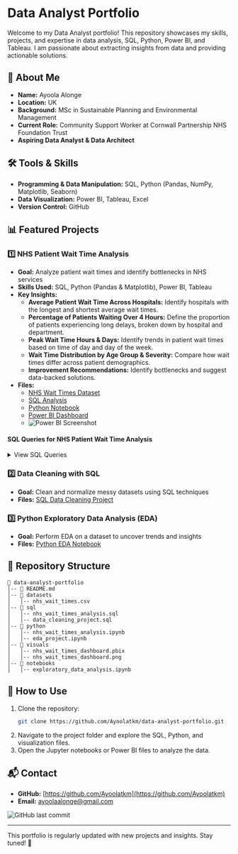 # Data Analyst Portfolio

Welcome to my Data Analyst portfolio! This repository showcases my skills, projects, and expertise in data analysis, SQL, Python, Power BI, and Tableau. I am passionate about extracting insights from data and providing actionable solutions.

## 📌 About Me
- **Name:** Ayoola Alonge
- **Location:** UK
- **Background:** MSc in Sustainable Planning and Environmental Management
- **Current Role:** Community Support Worker at Cornwall Partnership NHS Foundation Trust
- **Aspiring Data Analyst & Data Architect**

## 🛠 Tools & Skills
- **Programming & Data Manipulation:** SQL, Python (Pandas, NumPy, Matplotlib, Seaborn)
- **Data Visualization:** Power BI, Tableau, Excel
- **Version Control:** GitHub

## 📊 Featured Projects
### 1️⃣ NHS Patient Wait Time Analysis
- **Goal:** Analyze patient wait times and identify bottlenecks in NHS services
- **Skills Used:** SQL, Python (Pandas & Matplotlib), Power BI, Tableau
- **Key Insights:**
  - **Average Patient Wait Time Across Hospitals:** Identify hospitals with the longest and shortest average wait times.
  - **Percentage of Patients Waiting Over 4 Hours:** Define the proportion of patients experiencing long delays, broken down by hospital and department.
  - **Peak Wait Time Hours & Days:** Identify trends in patient wait times based on time of day and day of the week.
  - **Wait Time Distribution by Age Group & Severity:** Compare how wait times differ across patient demographics.
  - **Improvement Recommendations:** Identify bottlenecks and suggest data-backed solutions.
- **Files:**
  - [NHS Wait Times Dataset](https://github.com/Ayoolatkm/data-analyst-portfolio/blob/main/datasets/nhs_wait_times.csv)
  - [SQL Analysis](https://github.com/Ayoolatkm/data-analyst-portfolio/blob/main/sql/nhs_wait_times_analysis.sql)
  - [Python Notebook](https://github.com/Ayoolatkm/data-analyst-portfolio/blob/main/python/nhs_wait_times_analysis.ipynb)
  - [Power BI Dashboard](https://github.com/Ayoolatkm/data-analyst-portfolio/blob/main/visuals/nhs_wait_times_dashboard.pbix)
  - ![Power BI Screenshot](https://github.com/Ayoolatkm/data-analyst-portfolio/blob/main/visuals/nhs_wait_times_dashboard.png)

#### SQL Queries for NHS Patient Wait Time Analysis
<details>
<summary>View SQL Queries</summary>

```sql
SELECT patient_id, appointment_date, arrival_time, seen_time, 
       TIMESTAMPDIFF(MINUTE, arrival_time, seen_time) AS wait_time_minutes
FROM nhs_wait_times
WHERE appointment_date BETWEEN '2024-01-01' AND '2024-12-31';
```

```sql
SELECT hospital_name, AVG(TIMESTAMPDIFF(MINUTE, arrival_time, seen_time)) AS avg_wait_time
FROM nhs_wait_times
GROUP BY hospital_name
ORDER BY avg_wait_time DESC;
```

```sql
SELECT patient_id, hospital_name, arrival_time, seen_time, 
       TIMESTAMPDIFF(MINUTE, arrival_time, seen_time) AS wait_time_minutes
FROM nhs_wait_times
WHERE TIMESTAMPDIFF(MINUTE, arrival_time, seen_time) > 240;
```

```sql
SELECT HOUR(arrival_time) AS hour_of_day, 
       AVG(TIMESTAMPDIFF(MINUTE, arrival_time, seen_time)) AS avg_wait_time
FROM nhs_wait_times
GROUP BY hour_of_day
ORDER BY avg_wait_time DESC;
```

```sql
SELECT CASE 
         WHEN age < 18 THEN 'Under 18'
         WHEN age BETWEEN 18 AND 40 THEN '18-40'
         WHEN age BETWEEN 41 AND 65 THEN '41-65'
         ELSE '65+' END AS age_group, 
       AVG(TIMESTAMPDIFF(MINUTE, arrival_time, seen_time)) AS avg_wait_time
FROM nhs_wait_times
GROUP BY age_group
ORDER BY avg_wait_time DESC;
```
</details>

### 2️⃣ Data Cleaning with SQL
- **Goal:** Clean and normalize messy datasets using SQL techniques
- **Files:** [SQL Data Cleaning Project](https://github.com/Ayoolatkm/data-analyst-portfolio/blob/main/sql/data_cleaning_project.sql)

### 3️⃣ Python Exploratory Data Analysis (EDA)
- **Goal:** Perform EDA on a dataset to uncover trends and insights
- **Files:** [Python EDA Notebook](https://github.com/Ayoolatkm/data-analyst-portfolio/blob/main/python/eda_project.ipynb)

## 📂 Repository Structure
```
📁 data-analyst-portfolio
│-- 📄 README.md
│-- 📁 datasets
│   │-- nhs_wait_times.csv
│-- 📁 sql
│   │-- nhs_wait_times_analysis.sql
│   │-- data_cleaning_project.sql
│-- 📁 python
│   │-- nhs_wait_times_analysis.ipynb
│   │-- eda_project.ipynb
│-- 📁 visuals
│   │-- nhs_wait_times_dashboard.pbix
│   │-- nhs_wait_times_dashboard.png
│-- 📁 notebooks
│   │-- exploratory_data_analysis.ipynb
```

## 🚀 How to Use
1. Clone the repository:
   ```bash
   git clone https://github.com/Ayoolatkm/data-analyst-portfolio.git
   ```
2. Navigate to the project folder and explore the SQL, Python, and visualization files.
3. Open the Jupyter notebooks or Power BI files to analyze the data.

## 📬 Contact
- **GitHub:** [https://github.com/Ayoolatkm](https://github.com/Ayoolatkm)
- **Email:** ayoolaalonge@gmail.com

![GitHub last commit](https://img.shields.io/github/last-commit/Ayoolatkm/data-analyst-portfolio)

---
This portfolio is regularly updated with new projects and insights. Stay tuned! 🚀
